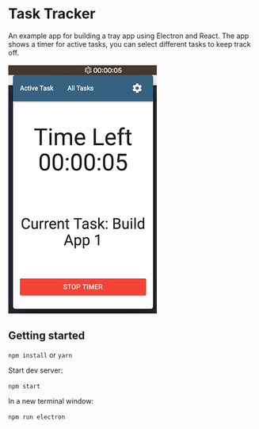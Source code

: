 # Task Tracker

An example app for building a tray app using Electron and React.
The app shows a timer for active tasks, you can select different tasks to keep track off.
<br><br>
![screenshot](/src/assets/timer.png?raw=true "Screenshot")

## Getting started

`npm install` or `yarn`

Start dev server:

`npm start`

In a new terminal window:

`npm run electron`
